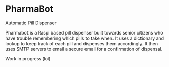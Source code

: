 # PharmaBot
Automatic Pill Dispenser

Pharmabot is a Raspi based pill dispenser built towards senior citizens who have trouble remembering which pills to take when. It uses a dictionary and lookup to keep track of each pill and dispenses them accordingly. 
It then uses SMTP servers to email a secure email for a confirmation of dispensal. 

Work in progress (lol)
